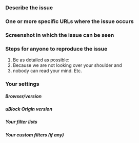 ### Describe the issue


### One or more specific URLs where the issue occurs


### Screenshot in which the issue can be seen


### Steps for anyone to reproduce the issue

1. Be as detailed as possible:
1. Because we are not looking over your shoulder and
1. nobody can read your mind. Etc.

### Your settings

##### Browser/version


##### uBlock Origin version


##### Your filter lists


##### Your custom filters (if any)

